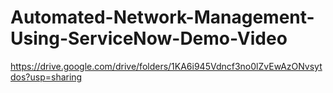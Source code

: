 # Automated-Network-Management-Using-ServiceNow-Demo-Video
https://drive.google.com/drive/folders/1KA6i945Vdncf3no0lZvEwAzONvsytdos?usp=sharing
